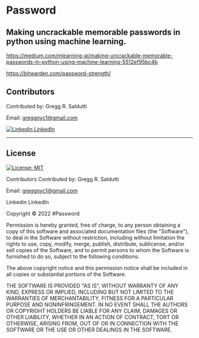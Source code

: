 # Password

## Making uncrackable memorable passwords in python using machine learning.


https://medium.com/mlearning-ai/making-uncrackable-memorable-passwords-in-python-using-machine-learning-5512ef95bc4b



https://bitwarden.com/password-strength/

## Contributors

Contributed by: Gregg R. Saldutti

Email: greggnyc1@gmail.com

[![Linkedin](https://i.stack.imgur.com/gVE0j.png) LinkedIn](https://www.linkedin.com/in/greggsaldutti-1701501)


---

## License
[![License: MIT](https://img.shields.io/badge/License-MIT-yellow.svg)](https://opensource.org/licenses/MIT)


Contributors
Contributed by: Gregg R. Saldutti

Email: greggnyc1@gmail.com

Linkedin LinkedIn



Copyright © 2022 #Password


Permission is hereby granted, free of charge, to any person obtaining a copy of this software and associated documentation files (the "Software"), to deal in the Software without restriction, including without limitation the rights to use, copy, modify, merge, publish, distribute, sublicense, and/or sell copies of the Software, and to permit persons to whom the Software is furnished to do so, subject to the following conditions:

The above copyright notice and this permission notice shall be included in all copies or substantial portions of the Software.

THE SOFTWARE IS PROVIDED "AS IS", WITHOUT WARRANTY OF ANY KIND, EXPRESS OR IMPLIED, INCLUDING BUT NOT LIMITED TO THE WARRANTIES OF MERCHANTABILITY, FITNESS FOR A PARTICULAR PURPOSE AND NONINFRINGEMENT. IN NO EVENT SHALL THE AUTHORS OR COPYRIGHT HOLDERS BE LIABLE FOR ANY CLAIM, DAMAGES OR OTHER LIABILITY, WHETHER IN AN ACTION OF CONTRACT, TORT OR OTHERWISE, ARISING FROM, OUT OF OR IN CONNECTION WITH THE SOFTWARE OR THE USE OR OTHER DEALINGS IN THE SOFTWARE.

